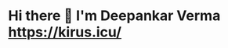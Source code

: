 # Hi there 👋 I'm Deepankar Verma https://kirus.icu/


<!--

- 🔭 I’m currently working on Docker...
- 🌱 I’m currently learning Linux...
- ⚡ Fun fact: Software developers spend more time learning as compared to others...
**Suneba/Suneba** is a ✨ _special_ ✨ repository because its `README.md` (this file) appears on your GitHub profile.

Here are some ideas to get you started:

- 🔭 I’m currently working on PyQt5...
- 🌱 I’m currently learning Django...
- 👯 I’m looking to collaborate on ...
- 🤔 I’m looking for help with ...
- 💬 Ask me about ...
- 📫 How to reach me: ...
- 😄 Pronouns: ...
- ⚡ Fun fact: Software developers spend more time learning as compared to others...
-->
